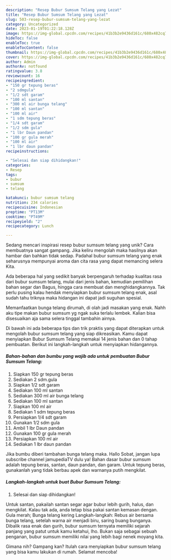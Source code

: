 ```yaml
---
description: "Resep Bubur Sumsum Telang yang Lezat"
title: "Resep Bubur Sumsum Telang yang Lezat"
slug: 503-resep-bubur-sumsum-telang-yang-lezat
category: Uncategorized
date: 2023-01-19T01:22:18.128Z
image: https://img-global.cpcdn.com/recipes/41b3b2e9436d161c/680x482cq70/bubur-sumsum-telang-foto-resep-utama.jpg
hideToc: false
enableToc: true
enableTocContent: false
thumbnail: https://img-global.cpcdn.com/recipes/41b3b2e9436d161c/680x482cq70/bubur-sumsum-telang-foto-resep-utama.jpg
cover: https://img-global.cpcdn.com/recipes/41b3b2e9436d161c/680x482cq70/bubur-sumsum-telang-foto-resep-utama.jpg
author: Admin
authorAv: notfound
ratingvalue: 3.8
reviewcount: 16
recipeingredient:
- "150 gr tepung beras"
- "2 sdmgula"
- "1/2 sdt garam"
- "100 ml santan"
- "300 ml air bunga telang"
- "100 ml santan"
- "100 ml air"
- "1 sdm tepung beras"
- "1/4 sdt garam"
- "1/2 sdm gula"
- "1 lbr Daun pandan"
- "100 gr gula merah"
- "100 ml air"
- "1 lbr daun pandan"
recipeinstructions:

- "Selesai dan siap dihidangkan!"
categories:
- Resep
tags:
- bubur
- sumsum
- telang

katakunci: bubur sumsum telang 
nutrition: 234 calories
recipecuisine: Indonesian
preptime: "PT13M"
cooktime: "PT49M"
recipeyield: "2"
recipecategory: Lunch

---
```





Sedang mencari inspirasi resep bubur sumsum telang yang unik? Cara membuatnya sangat gampang. Jika keliru mengolah maka hasilnya akan hambar dan bahkan tidak sedap. Padahal bubur sumsum telang yang enak seharusnya mempunyai aroma dan cita rasa yang dapat memancing selera Kita.





Ada beberapa hal yang sedikit banyak berpengaruh terhadap kualitas rasa dari bubur sumsum telang, mulai dari jenis bahan, kemudian pemilihan bahan segar dan Bagus, hingga cara membuat dan menghidangkannya. Tak perlu pusing kalau hendak menyiapkan bubur sumsum telang enak,      asal sudah tahu triknya maka hidangan ini dapat jadi suguhan spesial.














Memanfaatkan bunga telang dirumah, di olah jadi masakan yang enak. Nahh aku tipe makan bubur sumsum yg ngak suka terlalu lembek. Kalian bisa disesuaikan aja sama selera tinggal tambahin airnya.






Di bawah ini ada beberapa tips dan trik praktis yang dapat diterapkan untuk mengolah bubur sumsum telang yang siap dikreasikan. Kamu dapat menyiapkan Bubur Sumsum Telang memakai 14 jenis bahan dan 0 tahap pembuatan. Berikut ini langkah-langkah untuk menyiapkan hidangannya.

<!--inarticleads1-->

##### Bahan-bahan dan bumbu yang wajib ada untuk pembuatan Bubur Sumsum Telang:

1. Siapkan 150 gr tepung beras
1. Sediakan 2 sdm.gula
1. Siapkan 1/2 sdt garam
1. Sediakan 100 ml santan
1. Sediakan 300 ml air bunga telang
1. Sediakan 100 ml santan
1. Siapkan 100 ml air
1. Sediakan 1 sdm tepung beras
1. Persiapkan 1/4 sdt garam
1. Gunakan 1/2 sdm gula
1. Ambil 1 lbr Daun pandan
1. Gunakan 100 gr gula merah
1. Persiapkan 100 ml air
1. Sediakan 1 lbr daun pandan


Jika bumbu diberi tambahan bunga telang maka. Hallo Sobat, jangan lupa subscribe channel jamupediaTV dulu ya! Bahan dasar bubur sumsum adalah tepung beras, santan, daun pandan, dan garam. Untuk tepung beras, gunakanlah yang tidak berbau apek dan warnanya putih mengkilat. 

<!--inarticleads2-->

##### Langkah-langkah untuk buat Bubur Sumsum Telang:


1. Selesai dan siap dihidangkan!

Untuk santan, pakailah santan segar agar bubur lebih gurih, halus, dan mengkilat. Kalau tak ada, anda tetap bisa pakai santan kemasan dengan. Gula merah; Bunga telang kering Langkah-langkah: Rebus air bersama bunga telang, setelah warna air menjadi biru, saring buang bunganya. Dibalik rasa enak dan gurih, bubur sumsum ternyata memiliki sejarah panjang yang patut untuk kamu ketahui, lho. Bukan saja sebagai sebuah penganan, bubur sumsum memiliki nilai yang lebih bagi nenek moyang kita. 

Gimana nih? Gampang kan? Itulah cara menyiapkan bubur sumsum telang yang bisa kamu lakukan di rumah. Selamat mencoba!
